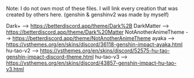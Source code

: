 Note: I do not own most of these files. I will link every creation that was created by others here.
(genshin & genshinv2 was made by myself)

Dark+ --> https://betterdiscord.app/theme/Dark%2B
DarkMatter --> https://betterdiscord.app/theme/Dark%20Matter
NotAnotherAnimeTheme --> https://betterdiscord.app/theme/NotAnotherAnimeTheme
ayaka --> https://vsthemes.org/en/skins/discord/36118-genshin-impact-ayaka.html
hu-tao-v2 --> https://vsthemes.org/en/skins/discord/52575-hu-tao-genshin-impact-discord-theme.html
hu-tao-v3 --> https://vsthemes.org/en/skins/discord/43857-genshin-impact-hu-tao-v3.html
